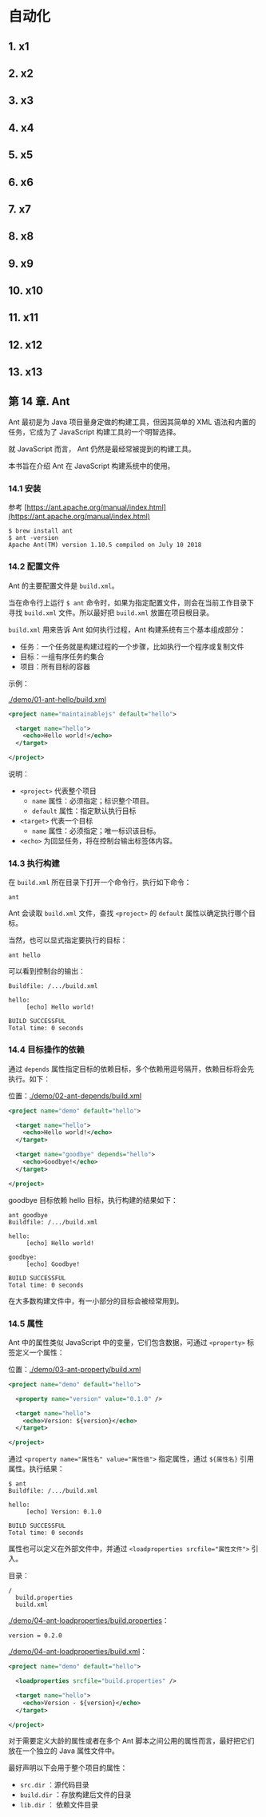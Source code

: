 # 自动化

## 1. x1

## 2. x2

## 3. x3

## 4. x4

## 5. x5

## 6. x6

## 7. x7

## 8. x8

## 9. x9

## 10. x10

## 11. x11

## 12. x12

## 13. x13

## 第 14 章. Ant

Ant 最初是为 Java 项目量身定做的构建工具，但因其简单的 XML 语法和内置的任务，它成为了 JavaScript 构建工具的一个明智选择。

就 JavaScript 而言， Ant 仍然是最经常被提到的构建工具。

本书旨在介绍 Ant 在 JavaScript 构建系统中的使用。

### 14.1 安装

参考 [https://ant.apache.org/manual/index.html](https://ant.apache.org/manual/index.html)

```shell
$ brew install ant
$ ant -version
Apache Ant(TM) version 1.10.5 compiled on July 10 2018
```

### 14.2 配置文件

Ant 的主要配置文件是 `build.xml`。

当在命令行上运行 `$ ant` 命令时，如果为指定配置文件，则会在当前工作目录下寻找 `build.xml` 文件。所以最好把 `build.xml` 放置在项目根目录。

`build.xml` 用来告诉 Ant 如何执行过程，Ant 构建系统有三个基本组成部分：

* 任务：一个任务就是构建过程的一个步骤，比如执行一个程序或复制文件
* 目标：一组有序任务的集合
* 项目：所有目标的容器

示例：

[./demo/01-ant-hello/build.xml](./demo/01-ant-hello/build.xml)

```xml
<project name="maintainablejs" default="hello">

  <target name="hello">
    <echo>Hello world!</echo>
  </target>

</project>
```

说明：

* `<project>` 代表整个项目
  * `name` 属性：必须指定；标识整个项目。
  * `default` 属性：指定默认执行目标
* `<target>` 代表一个目标
  * `name` 属性：必须指定；唯一标识该目标。
* `<echo>` 为回显任务，将在控制台输出标签体内容。

### 14.3 执行构建

在 `build.xml` 所在目录下打开一个命令行，执行如下命令：

```shell
ant
```

Ant 会读取 `build.xml` 文件，查找 `<project>` 的 `default` 属性以确定执行哪个目标。

当然，也可以显式指定要执行的目标：

```shell
ant hello
```

可以看到控制台的输出：

```text
Buildfile: /.../build.xml

hello:
     [echo] Hello world!

BUILD SUCCESSFUL
Total time: 0 seconds
```

### 14.4 目标操作的依赖

通过 `depends` 属性指定目标的依赖目标，多个依赖用逗号隔开，依赖目标将会先执行。如下：

位置：[./demo/02-ant-depends/build.xml](./demo/02-ant-depends/build.xml)

```xml
<project name="demo" default="hello">

  <target name="hello">
    <echo>Hello world!</echo>
  </target>

  <target name="goodbye" depends="hello">
    <echo>Goodbye!</echo>
  </target>

</project>
```

goodbye 目标依赖 hello 目标，执行构建的结果如下：

```shell
ant goodbye
Buildfile: /.../build.xml

hello:
     [echo] Hello world!

goodbye:
     [echo] Goodbye!

BUILD SUCCESSFUL
Total time: 0 seconds
```

在大多数构建文件中，有一小部分的目标会被经常用到。

### 14.5 属性

Ant 中的属性类似 JavaScript 中的变量，它们包含数据，可通过 `<property>` 标签定义一个属性：

位置：[./demo/03-ant-property/build.xml](./demo/03-ant-property/build.xml)

```xml
<project name="demo" default="hello">

  <property name="version" value="0.1.0" />

  <target name="hello">
    <echo>Version: ${version}</echo>
  </target>

</project>
```

通过 `<property name="属性名" value="属性值">` 指定属性，通过 `${属性名}` 引用属性。执行结果：

```shell
$ ant
Buildfile: /.../build.xml

hello:
     [echo] Version: 0.1.0

BUILD SUCCESSFUL
Total time: 0 seconds
```

属性也可以定义在外部文件中，并通过 `<loadproperties srcfile="属性文件">` 引入。

目录：

```text
/
  build.properties
  build.xml
```

[./demo/04-ant-loadproperties/build.properties](./demo/04-ant-loadproperties/build.properties)：

```properties
version = 0.2.0
```

[./demo/04-ant-loadproperties/build.xml](./demo/04-ant-loadproperties/build.xml)：

```xml
<project name="demo" default="hello">

  <loadproperties srcfile="build.properties" />

  <target name="hello">
    <echo>Version - ${version}</echo>
  </target>

</project>
```

对于需要定义大龄的属性或者在多个 Ant 脚本之间公用的属性而言，最好把它们放在一个独立的 Java 属性文件中。

最好声明以下会用于整个项目的属性：

* `src.dir` ：源代码目录
* `build.dir` ：存放构建后文件的目录
* `lib.dir` ： 依赖文件目录
